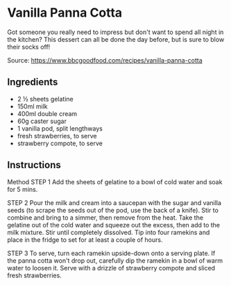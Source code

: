 # Vanilla Panna Cotta

Got someone you really need to impress but don't want to spend all night in the kitchen? This dessert can all be done the day before, but is sure to blow their socks off!

Source: https://www.bbcgoodfood.com/recipes/vanilla-panna-cotta

## Ingredients

- 2 ½ sheets gelatine
- 150ml milk
- 400ml double cream
- 60g caster sugar
- 1 vanilla pod, split lengthways
- fresh strawberries, to serve
- strawberry compote, to serve

## Instructions

Method
STEP 1
Add the sheets of gelatine to a bowl of cold water and soak for 5 mins.

STEP 2
Pour the milk and cream into a saucepan with the sugar and vanilla seeds (to scrape the seeds out of the pod, use the back of a knife). Stir to combine and bring to a simmer, then remove from the heat. Take the gelatine out of the cold water and squeeze out the excess, then add to the milk mixture. Stir until completely dissolved. Tip into four ramekins and place in the fridge to set for at least a couple of hours.

STEP 3
To serve, turn each ramekin upside-down onto a serving plate. If the panna cotta won't drop out, carefully dip the ramekin in a bowl of warm water to loosen it. Serve with a drizzle of strawberry compote and sliced fresh strawberries.
